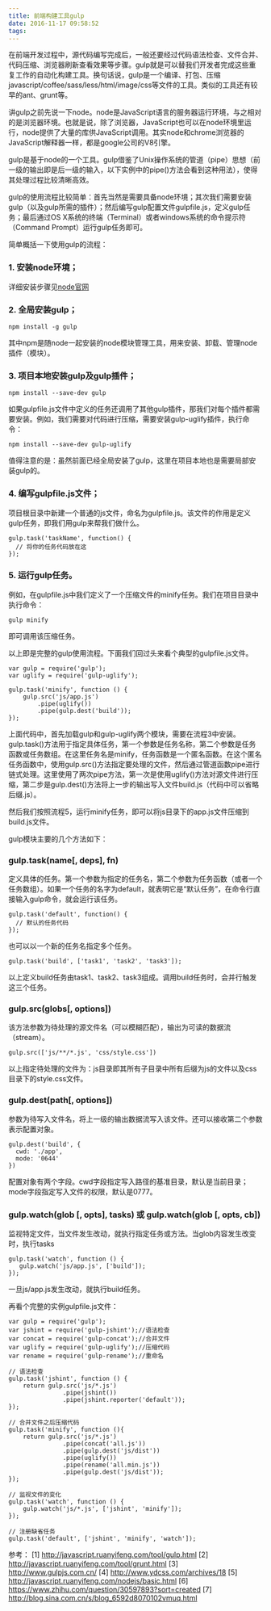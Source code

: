 ```yaml
---
title: 前端构建工具gulp
date: 2016-11-17 09:58:52
tags:
---
```


在前端开发过程中，源代码编写完成后，一般还要经过代码语法检查、文件合并、代码压缩、浏览器刷新查看效果等步骤。gulp就是可以替我们开发者完成这些重复工作的自动化构建工具。换句话说，gulp是一个编译、打包、压缩javascript/coffee/sass/less/html/image/css等文件的工具。类似的工具还有较早的ant、grunt等。

<!-- more -->

讲gulp之前先说一下node。node是JavaScript语言的服务器运行环境，与之相对的是浏览器环境。也就是说，除了浏览器，JavaScript也可以在node环境里运行，node提供了大量的库供JavaScript调用。其实node和chrome浏览器的JavaScript解释器一样，都是google公司的V8引擎。

gulp是基于node的一个工具。gulp借鉴了Unix操作系统的管道（pipe）思想（前一级的输出即是后一级的输入，以下实例中的pipe()方法会看到这种用法），使得其处理过程比较清晰高效。

gulp的使用流程比较简单：首先当然是需要具备node环境；其次我们需要安装gulp（以及gulp所需的插件）；然后编写gulp配置文件gulpfile.js，定义gulp任务；最后通过OS X系统的终端（Terminal）或者windows系统的命令提示符（Command Prompt）运行gulp任务即可。

简单概括一下使用gulp的流程：

### 1. 安装node环境；

详细安装步骤见[node官网](https://nodejs.org/en/)

### 2. 全局安装gulp；

```
npm install -g gulp
```
其中npm是随node一起安装的node模块管理工具，用来安装、卸载、管理node插件（模块）。

### 3. 项目本地安装gulp及gulp插件；

```
npm install --save-dev gulp
```
如果gulpfile.js文件中定义的任务还调用了其他gulp插件，那我们对每个插件都需要安装。例如，我们需要对代码进行压缩，需要安装gulp-uglify插件，执行命令：
```
npm install --save-dev gulp-uglify
```
值得注意的是：虽然前面已经全局安装了gulp，这里在项目本地也是需要局部安装gulp的。

### 4. 编写gulpfile.js文件；

项目根目录中新建一个普通的js文件，命名为gulpfile.js。该文件的作用是定义gulp任务，即我们用gulp来帮我们做什么。

```
gulp.task('taskName', function() {
  // 将你的任务代码放在这
});
```

### 5. 运行gulp任务。

例如，在gulpfile.js中我们定义了一个压缩文件的minify任务。我们在项目目录中执行命令：

```
gulp minify
```
即可调用该压缩任务。

以上即是完整的gulp使用流程。下面我们回过头来看个典型的gulpfile.js文件。

```
var gulp = require('gulp');
var uglify = require('gulp-uglify');

gulp.task('minify', function () {
    gulp.src('js/app.js')
        .pipe(uglify())
        .pipe(gulp.dest('build'));
});
```

上面代码中，首先加载gulp和gulp-uglify两个模块，需要在流程3中安装。gulp.task()方法用于指定具体任务，第一个参数是任务名称，第二个参数是任务函数或任务数组。在这里任务名是minify，任务函数是一个匿名函数。在这个匿名任务函数中，使用gulp.src()方法指定要处理的文件，然后通过管道函数pipe进行链式处理。这里使用了两次pipe方法，第一次是使用uglify()方法对源文件进行压缩，第二步是gulp.dest()方法将上一步的输出写入文件build.js（代码中可以省略后缀.js）。

然后我们按照流程5，运行minify任务，即可以将js目录下的app.js文件压缩到build.js文件。

gulp模块主要的几个方法如下：

### gulp.task(name[, deps], fn)

定义具体的任务。第一个参数为指定的任务名，第二个参数为任务函数（或者一个任务数组）。如果一个任务的名字为default，就表明它是“默认任务”，在命令行直接输入gulp命令，就会运行该任务。

```
gulp.task('default', function() {
  // 默认的任务代码
});
```
也可以以一个新的任务名指定多个任务。

```
gulp.task('build', ['task1', 'task2', 'task3']);
```

以上定义build任务由task1、task2、task3组成。调用build任务时，会并行触发这三个任务。

### gulp.src(globs[, options])

该方法参数为待处理的源文件名（可以模糊匹配），输出为可读的数据流（stream）。

```
gulp.src(['js/**/*.js', 'css/style.css'])
```
以上指定待处理的文件为：js目录即其所有子目录中所有后缀为js的文件以及css目录下的style.css文件。

### gulp.dest(path[, options])

参数为待写入文件名，将上一级的输出数据流写入该文件。还可以接收第二个参数表示配置对象。

```
gulp.dest('build', {
  cwd: './app',
  mode: '0644'
})
```
配置对象有两个字段。cwd字段指定写入路径的基准目录，默认是当前目录；mode字段指定写入文件的权限，默认是0777。

### gulp.watch(glob [, opts], tasks) 或 gulp.watch(glob [, opts, cb])

监视特定文件，当文件发生改动，就执行指定任务或方法。当glob内容发生改变时，执行tasks

```
gulp.task('watch', function () {
   gulp.watch('js/app.js', ['build']);
});
```

一旦js/app.js发生改动，就执行build任务。

再看个完整的实例gulpfile.js文件：

```
var gulp = require('gulp');
var jshint = require('gulp-jshint');//语法检查
var concat = require('gulp-concat');//合并文件
var uglify = require('gulp-uglify');//压缩代码
var rename = require('gulp-rename');//重命名

// 语法检查
gulp.task('jshint', function () {
    return gulp.src('js/*.js')
               .pipe(jshint())
               .pipe(jshint.reporter('default'));
});

// 合并文件之后压缩代码
gulp.task('minify', function (){
    return gulp.src('js/*.js')
               .pipe(concat('all.js'))
               .pipe(gulp.dest('js/dist'))
               .pipe(uglify())
               .pipe(rename('all.min.js'))
               .pipe(gulp.dest('js/dist'));
});

// 监视文件的变化
gulp.task('watch', function () {
    gulp.watch('js/*.js', ['jshint', 'minify']);
});

// 注册缺省任务
gulp.task('default', ['jshint', 'minify', 'watch']);
```


参考：
[1] http://javascript.ruanyifeng.com/tool/gulp.html
[2] http://javascript.ruanyifeng.com/tool/grunt.html
[3] http://www.gulpjs.com.cn/
[4] http://www.ydcss.com/archives/18
[5] http://javascript.ruanyifeng.com/nodejs/basic.html
[6] https://www.zhihu.com/question/30597893?sort=created
[7] http://blog.sina.com.cn/s/blog_6592d8070102vmuq.html
